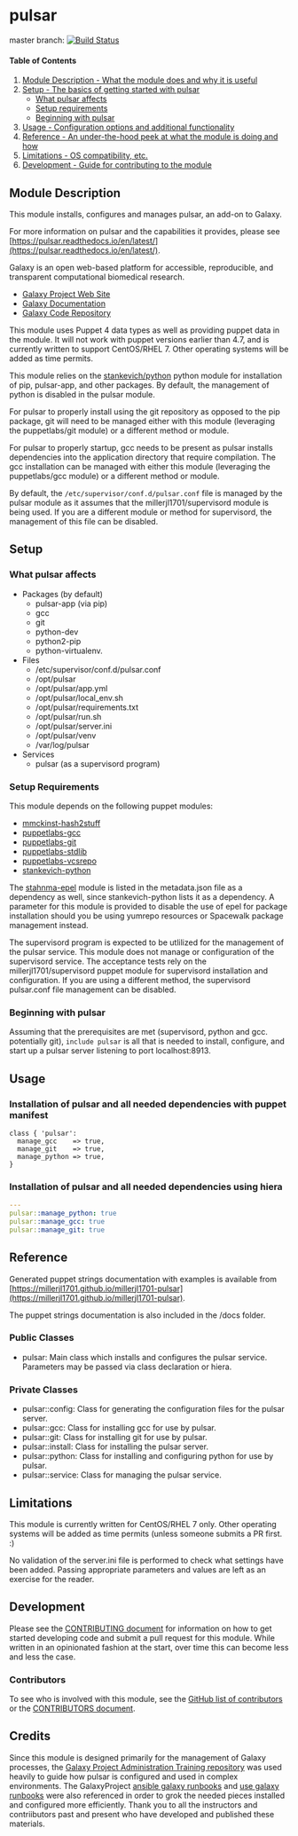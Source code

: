 # pulsar

master branch: [![Build Status](https://secure.travis-ci.org/millerjl1701/millerjl1701-pulsar.png?branch=master)](http://travis-ci.org/millerjl1701/millerjl1701-pulsar)

#### Table of Contents

1. [Module Description - What the module does and why it is useful](#module-description)
1. [Setup - The basics of getting started with pulsar](#setup)
    * [What pulsar affects](#what-pulsar-affects)
    * [Setup requirements](#setup-requirements)
    * [Beginning with pulsar](#beginning-with-pulsar)
1. [Usage - Configuration options and additional functionality](#usage)
1. [Reference - An under-the-hood peek at what the module is doing and how](#reference)
1. [Limitations - OS compatibility, etc.](#limitations)
1. [Development - Guide for contributing to the module](#development)

## Module Description

This module installs, configures and manages pulsar, an add-on to Galaxy.

For more information on pulsar and the capabilities it provides, please see [https://pulsar.readthedocs.io/en/latest/](https://pulsar.readthedocs.io/en/latest/).

Galaxy is an open web-based platform for accessible, reproducible, and transparent computational biomedical research.

* [Galaxy Project Web Site](https://galaxyproject.org/)
* [Galaxy Documentation](https://galaxyproject.org/docs/)
* [Galaxy Code Repository](https://github.com/galaxyproject/galaxy)

This module uses Puppet 4 data types as well as providing puppet data in the module. It will not work with puppet versions earlier than 4.7, and is currently written to support CentOS/RHEL 7. Other operating systems will be added as time permits.

This module relies on the [stankevich/python](https://forge.puppet.com/stankevich/python) python module for installation of pip, pulsar-app, and other packages. By default, the management of python is disabled in the pulsar module. 

For pulsar to properly install using the git repository as opposed to the pip package, git will need to be managed either with this module (leveraging the puppetlabs/git module) or a different method or module.

For pulsar to properly startup, gcc needs to be present as pulsar installs dependencies into the application directory that require compilation. The gcc installation can be managed with either this module (leveraging the puppetlabs/gcc module) or a different method or module.

By default, the `/etc/supervisor/conf.d/pulsar.conf` file is managed by the pulsar module as it assumes that the millerjl1701/supervisord module is being used. If you are a different module or method for supervisord, the management of this file can be disabled.

## Setup

### What pulsar affects

* Packages (by default) 
    * pulsar-app (via pip)
    * gcc
    * git
    * python-dev
    * python2-pip
    * python-virtualenv.
* Files
    * /etc/supervisor/conf.d/pulsar.conf
    * /opt/pulsar
    * /opt/pulsar/app.yml
    * /opt/pulsar/local_env.sh
    * /opt/pulsar/requirements.txt
    * /opt/pulsar/run.sh
    * /opt/pulsar/server.ini
    * /opt/pulsar/venv
    * /var/log/pulsar
* Services
    * pulsar (as a supervisord program)

### Setup Requirements

This module depends on the following puppet modules:

* [mmckinst-hash2stuff](https://forge.puppet.com/mmckinst/hash2stuff)
* [puppetlabs-gcc](https://forge.puppet.com/puppetlabs/gcc)
* [puppetlabs-git](https://forge.puppet.com/puppetlabs/git)
* [puppetlabs-stdlib](https://forge.puppet.com/puppetlabs/stdlib)
* [puppetlabs-vcsrepo](https://forge.puppet.com/puppetlabs/vcsrepo)
* [stankevich-python](https://forge.puppet.com/stankevich/python)

The [stahnma-epel](https://forge.puppet.com/stahnma/epel) module is listed in the metadata.json file as a dependency as well, since stankevich-python lists it as a dependency. A parameter for this module is provided to disable the use of epel for package installation should you be using yumrepo resources or Spacewalk package management instead.

The supervisord program is expected to be utlilized for the management of the pulsar service. This module does not manage or configuration of the supervisord service. The acceptance tests rely on the millerjl1701/supervisord puppet module for supervisord installation and configuration. If you are using a different method, the supervisord pulsar.conf file management can be disabled.

### Beginning with pulsar

Assuming that the prerequisites are met (supervisord, python and gcc. potentially git), `include pulsar` is all that is needed to install, configure, and start up a pulsar server listening to port localhost:8913.

## Usage

### Installation of pulsar and all needed dependencies with puppet manifest

```puppet
class { 'pulsar':
  manage_gcc    => true,
  manage_git    => true,
  manage_python => true,
}
```

### Installation of pulsar and all needed dependencies using hiera

```yaml
---
pulsar::manage_python: true
pulsar::manage_gcc: true
pulsar::manage_git: true
```

## Reference

Generated puppet strings documentation with examples is available from [https://millerjl1701.github.io/millerjl1701-pulsar](https://millerjl1701.github.io/millerjl1701-pulsar).

The puppet strings documentation is also included in the /docs folder.

### Public Classes

* pulsar: Main class which installs and configures the pulsar service. Parameters may be passed via class declaration or hiera.

### Private Classes

* pulsar::config: Class for generating the configuration files for the pulsar server.
* pulsar::gcc: Class for installing gcc for use by pulsar.
* pulsar::git: Class for installing git for use by pulsar.
* pulsar::install: Class for installing the pulsar server.
* pulsar::python: Class for installing and configuring python for use by pulsar.
* pulsar::service: Class for managing the pulsar service.

## Limitations

This module is currently written for CentOS/RHEL 7 only. Other operating systems will be added as time permits (unless someone submits a PR first. :)

No validation of the server.ini file is performed to check what settings have been added. Passing appropriate parameters and values are left as an exercise for the reader.

## Development

Please see the [CONTRIBUTING document](CONTRIBUTING.md) for information on how to get started developing code and submit a pull request for this module. While written in an opinionated fashion at the start, over time this can become less and less the case.

### Contributors

To see who is involved with this module, see the [GitHub list of contributors](https://github.com/millerjl1701/millerjl1701-pulsar/graphs/contributors) or the [CONTRIBUTORS document](CONTRIBUTORS).

## Credits

Since this module is designed primarily for the management of Galaxy processes, the [Galaxy Project Administration Training repository](https://github.com/galaxyproject/dagobah-training/) was used heavily to guide how pulsar is configured and used in complex environments. The GalaxyProject [ansible galaxy runbooks](https://github.com/galaxyproject/ansible-galaxy) and [use galaxy runbooks](https://github.com/galaxyproject/usegalaxy-playbook/) were also referenced in order to grok the needed pieces installed and configured more efficiently. Thank you to all the instructors and contriibutors past and present who have developed and published these materials.

